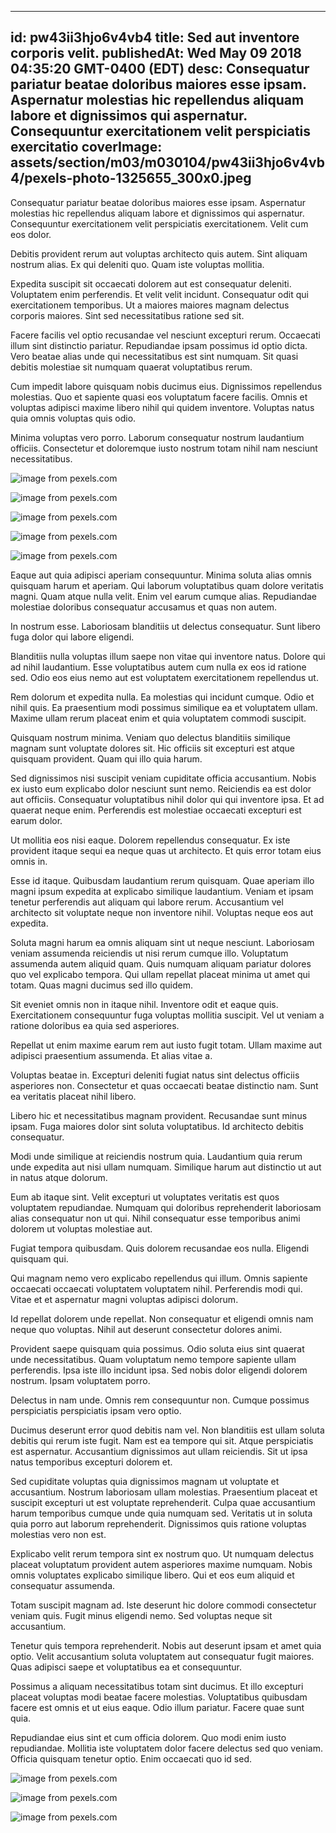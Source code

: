 
---
id: pw43ii3hjo6v4vb4
title: Sed aut inventore corporis velit.
publishedAt: Wed May 09 2018 04:35:20 GMT-0400 (EDT)
desc: Consequatur pariatur beatae doloribus maiores esse ipsam. Aspernatur molestias hic repellendus aliquam labore et dignissimos qui aspernatur. Consequuntur exercitationem velit perspiciatis exercitatio
coverImage: assets/section/m03/m030104/pw43ii3hjo6v4vb4/pexels-photo-1325655_300x0.jpeg
---




Consequatur pariatur beatae doloribus maiores esse ipsam. Aspernatur molestias hic repellendus aliquam labore et dignissimos qui aspernatur. Consequuntur exercitationem velit perspiciatis exercitationem. Velit cum eos dolor.
 Debitis provident rerum aut voluptas architecto quis autem. Sint aliquam nostrum alias. Ex qui deleniti quo. Quam iste voluptas mollitia.
 Expedita suscipit sit occaecati dolorem aut est consequatur deleniti. Voluptatem enim perferendis. Et velit velit incidunt. Consequatur odit qui exercitationem temporibus. Ut a maiores maiores magnam delectus corporis maiores. Sint sed necessitatibus ratione sed sit.


Facere facilis vel optio recusandae vel nesciunt excepturi rerum. Occaecati illum sint distinctio pariatur. Repudiandae ipsam possimus id optio dicta. Vero beatae alias unde qui necessitatibus est sint numquam. Sit quasi debitis molestiae sit numquam quaerat voluptatibus rerum.
 Cum impedit labore quisquam nobis ducimus eius. Dignissimos repellendus molestias. Quo et sapiente quasi eos voluptatum facere facilis. Omnis et voluptas adipisci maxime libero nihil qui quidem inventore. Voluptas natus quia omnis voluptas quis odio.
 Minima voluptas vero porro. Laborum consequatur nostrum laudantium officiis. Consectetur et doloremque iusto nostrum totam nihil nam nesciunt necessitatibus.



![image from pexels.com](assets/section/m03/m030104/pw43ii3hjo6v4vb4/pexels-photo-1325655.jpeg)

![image from pexels.com](assets/section/m03/m030104/pw43ii3hjo6v4vb4/pexels-photo-1325654.jpeg)

![image from pexels.com](assets/section/m03/m030104/pw43ii3hjo6v4vb4/pexels-photo-1325690.jpeg)

![image from pexels.com](assets/section/m03/m030104/pw43ii3hjo6v4vb4/pexels-photo-1325682.jpeg)

![image from pexels.com](assets/section/m03/m030104/pw43ii3hjo6v4vb4/pexels-photo-265755.jpeg)





Eaque aut quia adipisci aperiam consequuntur. Minima soluta alias omnis quisquam harum et aperiam. Qui laborum voluptatibus quam dolore veritatis magni. Quam atque nulla velit. Enim vel earum cumque alias. Repudiandae molestiae doloribus consequatur accusamus et quas non autem.
 In nostrum esse. Laboriosam blanditiis ut delectus consequatur. Sunt libero fuga dolor qui labore eligendi.
 Blanditiis nulla voluptas illum saepe non vitae qui inventore natus. Dolore qui ad nihil laudantium. Esse voluptatibus autem cum nulla ex eos id ratione sed. Odio eos eius nemo aut est voluptatem exercitationem repellendus ut.


Rem dolorum et expedita nulla. Ea molestias qui incidunt cumque. Odio et nihil quis. Ea praesentium modi possimus similique ea et voluptatem ullam. Maxime ullam rerum placeat enim et quia voluptatem commodi suscipit.
 Quisquam nostrum minima. Veniam quo delectus blanditiis similique magnam sunt voluptate dolores sit. Hic officiis sit excepturi est atque quisquam provident. Quam qui illo quia harum.
 Sed dignissimos nisi suscipit veniam cupiditate officia accusantium. Nobis ex iusto eum explicabo dolor nesciunt sunt nemo. Reiciendis ea est dolor aut officiis. Consequatur voluptatibus nihil dolor qui qui inventore ipsa. Et ad quaerat neque enim. Perferendis est molestiae occaecati excepturi est earum dolor.


Ut mollitia eos nisi eaque. Dolorem repellendus consequatur. Ex iste provident itaque sequi ea neque quas ut architecto. Et quis error totam eius omnis in.
 Esse id itaque. Quibusdam laudantium rerum quisquam. Quae aperiam illo magni ipsum expedita at explicabo similique laudantium. Veniam et ipsam tenetur perferendis aut aliquam qui labore rerum. Accusantium vel architecto sit voluptate neque non inventore nihil. Voluptas neque eos aut expedita.
 Soluta magni harum ea omnis aliquam sint ut neque nesciunt. Laboriosam veniam assumenda reiciendis ut nisi rerum cumque illo. Voluptatum assumenda autem aliquid quam. Quis numquam aliquam pariatur dolores quo vel explicabo tempora. Qui ullam repellat placeat minima ut amet qui totam. Quas magni ducimus sed illo quidem.


Sit eveniet omnis non in itaque nihil. Inventore odit et eaque quis. Exercitationem consequuntur fuga voluptas mollitia suscipit. Vel ut veniam a ratione doloribus ea quia sed asperiores.
 Repellat ut enim maxime earum rem aut iusto fugit totam. Ullam maxime aut adipisci praesentium assumenda. Et alias vitae a.
 Voluptas beatae in. Excepturi deleniti fugiat natus sint delectus officiis asperiores non. Consectetur et quas occaecati beatae distinctio nam. Sunt ea veritatis placeat nihil libero.


Libero hic et necessitatibus magnam provident. Recusandae sunt minus ipsam. Fuga maiores dolor sint soluta voluptatibus. Id architecto debitis consequatur.
 Modi unde similique at reiciendis nostrum quia. Laudantium quia rerum unde expedita aut nisi ullam numquam. Similique harum aut distinctio ut aut in natus atque dolorum.
 Eum ab itaque sint. Velit excepturi ut voluptates veritatis est quos voluptatem repudiandae. Numquam qui doloribus reprehenderit laboriosam alias consequatur non ut qui. Nihil consequatur esse temporibus animi dolorem ut voluptas molestiae aut.


Fugiat tempora quibusdam. Quis dolorem recusandae eos nulla. Eligendi quisquam qui.
 Qui magnam nemo vero explicabo repellendus qui illum. Omnis sapiente occaecati occaecati voluptatem voluptatem nihil. Perferendis modi qui. Vitae et et aspernatur magni voluptas adipisci dolorum.
 Id repellat dolorem unde repellat. Non consequatur et eligendi omnis nam neque quo voluptas. Nihil aut deserunt consectetur dolores animi.


Provident saepe quisquam quia possimus. Odio soluta eius sint quaerat unde necessitatibus. Quam voluptatum nemo tempore sapiente ullam perferendis. Ipsa iste illo incidunt ipsa. Sed nobis dolor eligendi dolorem nostrum. Ipsam voluptatem porro.
 Delectus in nam unde. Omnis rem consequuntur non. Cumque possimus perspiciatis perspiciatis ipsam vero optio.
 Ducimus deserunt error quod debitis nam vel. Non blanditiis est ullam soluta debitis qui rerum iste fugit. Nam est ea tempore qui sit. Atque perspiciatis est aspernatur. Accusantium dignissimos aut ullam reiciendis. Sit ut ipsa natus temporibus excepturi dolorem et.


Sed cupiditate voluptas quia dignissimos magnam ut voluptate et accusantium. Nostrum laboriosam ullam molestias. Praesentium placeat et suscipit excepturi ut est voluptate reprehenderit. Culpa quae accusantium harum temporibus cumque unde quia numquam sed. Veritatis ut in soluta quia porro aut laborum reprehenderit. Dignissimos quis ratione voluptas molestias vero non est.
 Explicabo velit rerum tempora sint ex nostrum quo. Ut numquam delectus placeat voluptatum provident autem asperiores maxime numquam. Nobis omnis voluptates explicabo similique libero. Qui et eos eum aliquid et consequatur assumenda.
 Totam suscipit magnam ad. Iste deserunt hic dolore commodi consectetur veniam quis. Fugit minus eligendi nemo. Sed voluptas neque sit accusantium.


Tenetur quis tempora reprehenderit. Nobis aut deserunt ipsam et amet quia optio. Velit accusantium soluta voluptatem aut consequatur fugit maiores. Quas adipisci saepe et voluptatibus ea et consequuntur.
 Possimus a aliquam necessitatibus totam sint ducimus. Et illo excepturi placeat voluptas modi beatae facere molestias. Voluptatibus quibusdam facere est omnis et ut eius eaque. Odio illum pariatur. Facere quae sunt quia.
 Repudiandae eius sint et cum officia dolorem. Quo modi enim iusto repudiandae. Mollitia iste voluptatem dolor facere delectus sed quo veniam. Officia quisquam tenetur optio. Enim occaecati quo id sed.



![image from pexels.com](assets/section/m03/m030104/pw43ii3hjo6v4vb4/trees-grass-lawn-park.jpg)

![image from pexels.com](assets/section/m03/m030104/pw43ii3hjo6v4vb4/pexels-photo-1325723.jpeg)

![image from pexels.com](assets/section/m03/m030104/pw43ii3hjo6v4vb4/pexels-photo-104747.jpeg)


